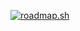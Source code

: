 [![roadmap.sh](https://roadmap.sh/card/wide/67d601e0187996bfbac562d4?variant=dark&roadmaps=ai-engineer%2Cprompt-engineering%2Cai-data-scientist)](https://roadmap.sh)

<!--
**guillaumeguirriec/guillaumeguirriec** is a ✨ _special_ ✨ repository because its `README.md` (this file) appears on your GitHub profile.

Here are some ideas to get you started:

- 🔭 I’m currently working on ...
- 🌱 I’m currently learning ...
- 👯 I’m looking to collaborate on ...
- 🤔 I’m looking for help with ...
- 💬 Ask me about ...
- 📫 How to reach me: ...
- 😄 Pronouns: ...
- ⚡ Fun fact: ...
-->

